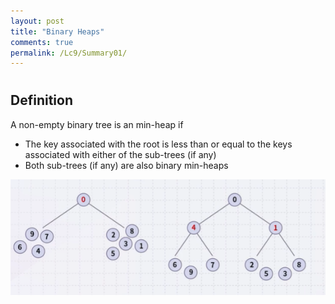 ```yaml
---
layout: post
title: "Binary Heaps"
comments: true
permalink: /Lc9/Summary01/
---
```

#
## Definition
A non-empty binary tree is an min-heap if
  - The key associated with the root is less than or equal to the keys associated with either of the sub-trees (if any)
  - Both sub-trees (if any) are also binary min-heaps

  ![heapDef](/assets/heapDef.png)
